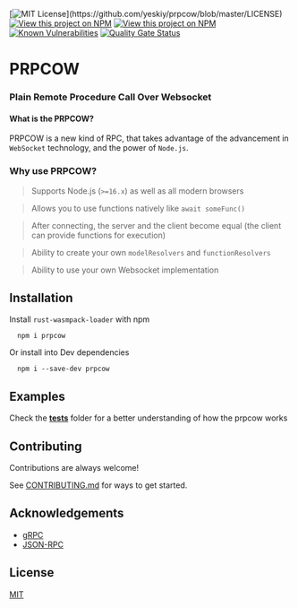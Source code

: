 [![MIT License](https://img.shields.io/npm/l/prpcow.svg?)](https://github.com/yeskiy/prpcow/blob/master/LICENSE)
[![View this project on NPM](https://img.shields.io/npm/v/prpcow.svg)](https://npmjs.org/package/prpcow)
[![View this project on NPM](https://img.shields.io/npm/dm/prpcow.svg)](https://npmjs.org/package/prpcow)
[![Known Vulnerabilities](https://snyk.io/test/github/yeskiy/prpcow/badge.svg)](https://snyk.io/test/github/yeskiy/prpcow)
[![Quality Gate Status](https://sonarcloud.io/api/project_badges/measure?project=yeskiy_prpcow&metric=alert_status)](https://sonarcloud.io/summary/new_code?id=yeskiy_prpcow)


# PRPCOW
### Plain Remote Procedure Call Over Websocket

#### What is the PRPCOW?
PRPCOW is a new kind of RPC, that takes advantage of the advancement in `WebSocket` technology, and the power of `Node.js`.

### Why use PRPCOW?
> Supports Node.js (`>=16.x`) as well as all modern browsers

> Allows you to use functions natively like `await someFunc()`

> After connecting, the server and the client become equal (the client can provide functions for execution)

> Ability to create your own `modelResolvers` and `functionResolvers`

> Ability to use your own Websocket implementation


## Installation

Install `rust-wasmpack-loader` with npm

```shell script
  npm i prpcow
```

Or install into Dev dependencies

```shell script
  npm i --save-dev prpcow
```

## Examples
Check the **[tests](./tests)** folder for a better understanding of how the prpcow works

## Contributing

Contributions are always welcome!

See [CONTRIBUTING.md](./CONTRIBUTING.md) for ways to get started.

## Acknowledgements

- [gRPC](https://github.com/grpc)
- [JSON-RPC](https://www.jsonrpc.org/)

## License

[MIT](https://choosealicense.com/licenses/mit/)